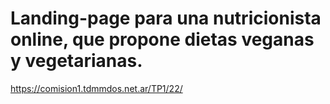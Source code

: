 # Landing-page para una nutricionista online, que propone dietas veganas y vegetarianas. 
https://comision1.tdmmdos.net.ar/TP1/22/ 

